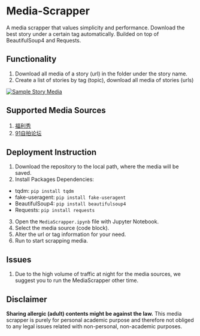 # Media-Scrapper
A media scrapper that values simplicity and performance. Download the best story under a certain tag automatically. Builded on top of BeautifulSoup4 and Requests.

## Functionality
1. Download all media of a story (url) in the folder under the story name.
2. Create a list of stories by tag (topic), download all media of stories (urls)

[![Sample Story Media](https://s13.postimg.org/f2o9amc8n/image.png)](https://postimg.org/image/9ehyjq7w3/)

## Supported Media Sources
1. [福利秀](http://www.bfpgf.com/)
2. [91自拍论坛](http://93.t9p.today/index.php)

## Deployment Instruction
1. Download the repository to the local path, where the media will be saved.
2. Install Packages Dependencies:
  * tqdm: `pip install tqdm`
  * fake-useragent: `pip install fake-useragent`
  * BeautifulSoup4: `pip install beautifulsoup4`
  * Requests: `pip install requests`
3. Open the `MediaScrapper.ipynb` file with Jupyter Notebook.
4. Select the media source (code block).
5. Alter the url or tag information for your need.
6. Run to start scrapping media.

## Issues
1. Due to the high volume of traffic at night for the media sources, we suggest you to run the MediaScrapper other time.

## Disclaimer
**Sharing allergic (adult) contents might be against the law.** This media scrapper is purely for personal academic purpose and therefore not obliged to any legal issues related with non-personal, non-academic purposes.
